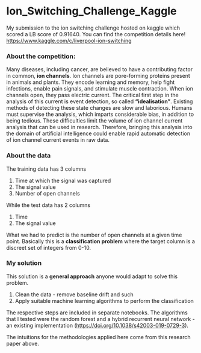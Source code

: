 # Ion_Switching_Challenge_Kaggle
My submission to the ion switching challenge hosted on kaggle which scored a LB score of 0.91640. You can find the competition details here! https://www.kaggle.com/c/liverpool-ion-switching

### About the competition:
Many diseases, including cancer, are believed to have a contributing factor in common, **ion channels**. Ion channels are pore-forming proteins present in animals and plants. They encode learning and memory, help fight infections, enable pain signals, and stimulate muscle contraction. When ion channels open, they pass electric current. The critical first step in the analysis of this current is event detection, so called **“idealisation”**. Existing methods of detecting these state changes are slow and laborious. Humans must supervise the analysis, which imparts considerable bias, in addition to being tedious. These difficulties limit the volume of ion channel current analysis that can be used in research. Therefore, bringing this analysis into the domain of artificial intelligence could enable rapid automatic detection of ion channel current events in raw data.

### About the data
The training data has 3 columns
1. Time at which the signal was captured
2. The signal value
3. Number of open channels

While the test data has 2 columns
1. Time
2. The signal value

What we had to predict is the number of open channels at a given time point. Basically this is a **classification problem** where the target column is a  discreet set of integers from 0-10.

### My solution
This solution is a **general approach** anyone would adapt to solve this problem.
1. Clean the data - remove baseline drift and such
2. Apply suitable machine learning algorithms to perform the classification

The respective steps are included in separate notebooks. The algorithms that I tested were the random forest and a hybrid recurrent neural network - an existing implementation (https://doi.org/10.1038/s42003-019-0729-3).

The intuitions for the methodologies applied here come from this research paper above.
